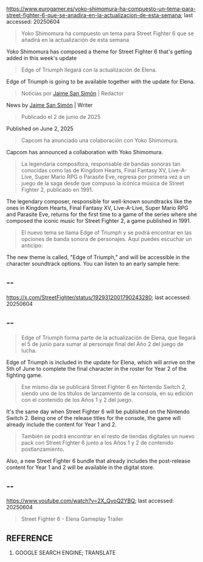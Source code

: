 https://www.eurogamer.es/yoko-shimomura-ha-compuesto-un-tema-para-street-fighter-6-que-se-anadira-en-la-actualizacion-de-esta-semana; last accessed: 20250604

> Yoko Shimomura ha compuesto un tema para Street Fighter 6 que se añadirá en la actualización de esta semana

Yoko Shimomura has composed a theme for Street Fighter 6 that's getting added in this week's update

> Edge of Triumph llegará con la actualización de Elena.

Edge of Triumph is going to be available together with the update for Elena.

> Noticias por [Jaime San Simón](https://www.eurogamer.es/authors/jaime-san-simon) | Redactor

News by [Jaime San Simón](https://www.eurogamer.es/authors/jaime-san-simon) | Writer

> Publicado el 2 de junio de 2025

Published on June 2, 2025

> Capcom ha anunciado una colaboración con Yoko Shimomura.

Capcom has announced a collaboration with Yoko Shimomura.

> La legendaria compositora, responsable de bandas sonoras tan conocidas como las de Kingdom Hearts, Final Fantasy XV, Live-A-Live, Super Mario RPG o Parasite Eve, regresa por primera vez a un juego de la saga desde que compuso la icónica música de Street Fighter 2, publicado en 1991.

The legendary composer, responsible for well-known soundtracks like the ones in Kingdom Hearts, Final Fantasy XV, Live-A-Live, Super Mario RPG and Parasite Eve, returns for the first time to a game of the series where she composed the iconic music for Street Fighter 2, a game published in 1991.

> El nuevo tema se llama Edge of Triumph y se podrá encontrar en las opciones de banda sonora de personajes. Aquí puedes escuchar un anticipo: 

The new theme is called, "Edge of Triumph," and will be accessible in the character soundtrack options. You can listen to an early sample here:

## --

https://x.com/StreetFighter/status/1929312001790243280; last accessed: 20250604

## --

> Edge of Triumph forma parte de la actualización de Elena, que llegará el 5 de junio para sumar al personaje final del Año 2 del juego de lucha.

Edge of Triumph is included in the update for Elena, which will arrive on the 5th of June to complete the final character in the roster for Year 2 of the fighting game.

> Ese mismo día se publicará Street Fighter 6 en Nintendo Switch 2, siendo uno de los títulos de lanzamiento de la consola, en su edición con el contenido de los Años 1 y 2 del juego.

It's the same day when Street Fighter 6 will be published on the Nintendo Switch 2. Being one of the release titles for the console, the game will already include the content for Year 1 and 2. 

> También se podrá encontrar en el resto de tiendas digitales un nuevo pack con Street Fighter 6 junto a los Años 1 y 2 de contenido postlanzamiento. 

Also, a new Street Fighter 6 bundle that already includes the post-release content for Year 1 and 2 will be available in the digital store.

## --

https://www.youtube.com/watch?v=2X_QyoQ2YBQ; last accessed: 20250604

> Street Fighter 6 - Elena Gameplay Trailer 

## REFERENCE

1) GOOGLE SEARCH ENGINE; TRANSLATE